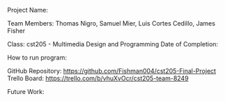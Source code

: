 Project Name: 

Team Members: Thomas Nigro, Samuel Mier, Luis Cortes Cedillo, James Fisher

Class: cst205 - Multimedia Design and Programming
Date of Completion: 

How to run program: 

GitHub Repository: https://github.com/Fishman004/cst205-Final-Project
Trello Board: https://trello.com/b/vhuXvOcr/cst205-team-8249

Future Work: 
